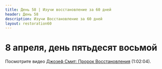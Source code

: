 ```yaml
---
title: Дeнь 58 | Изучи восстановление за 60 дней
header: День 58
description: Изучи Восстановление за 60 дней
layout: restoration60
---
```


# 8 апреля, день пятьдесят восьмой

Посмотрите видео [Джозеф Смит: Пророк Восстановления](https://youtu.be/0vo3Ig4DRsQ) (1:02:04).